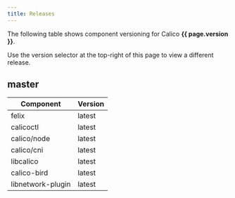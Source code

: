 ```yaml
---
title: Releases
---
```


The following table shows component versioning for Calico  **{{ page.version }}**.

Use the version selector at the top-right of this page to view a different release.

## master

| Component              | Version |
|------------------------|---------|
| felix                  | latest  |
| calicoctl              | latest  |
| calico/node            | latest  |
| calico/cni             | latest  |
| libcalico              | latest  |
| calico-bird            | latest  |
| libnetwork-plugin      | latest  |